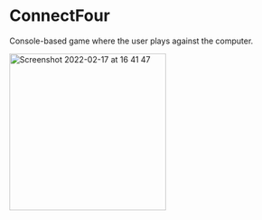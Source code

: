 # ConnectFour
Console-based game where the user plays against the computer.

<img width="277" alt="Screenshot 2022-02-17 at 16 41 47" src="https://user-images.githubusercontent.com/99746651/154504832-43dd39e9-33a5-4b8c-be89-f033dd8ccd5e.png">
